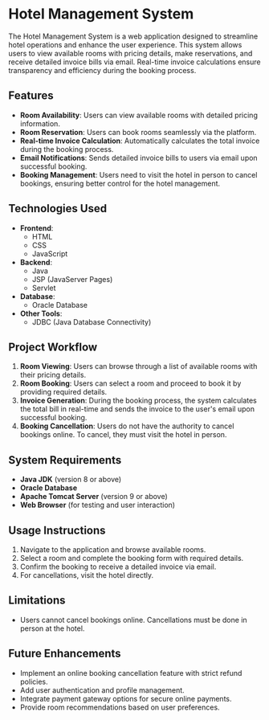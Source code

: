 # Hotel Management System

The Hotel Management System is a web application designed to streamline hotel operations and enhance the user experience. This system allows users to view available rooms with pricing details, make reservations, and receive detailed invoice bills via email. Real-time invoice calculations ensure transparency and efficiency during the booking process.

## Features

- **Room Availability**: Users can view available rooms with detailed pricing information.
- **Room Reservation**: Users can book rooms seamlessly via the platform.
- **Real-time Invoice Calculation**: Automatically calculates the total invoice during the booking process.
- **Email Notifications**: Sends detailed invoice bills to users via email upon successful booking.
- **Booking Management**: Users need to visit the hotel in person to cancel bookings, ensuring better control for the hotel management.

## Technologies Used

- **Frontend**:
  - HTML
  - CSS
  - JavaScript
- **Backend**:
  - Java
  - JSP (JavaServer Pages)
  - Servlet
- **Database**:
  - Oracle Database
- **Other Tools**:
  - JDBC (Java Database Connectivity)

## Project Workflow

1. **Room Viewing**: Users can browse through a list of available rooms with their pricing details.
2. **Room Booking**: Users can select a room and proceed to book it by providing required details.
3. **Invoice Generation**: During the booking process, the system calculates the total bill in real-time and sends the invoice to the user's email upon successful booking.
4. **Booking Cancellation**: Users do not have the authority to cancel bookings online. To cancel, they must visit the hotel in person.

## System Requirements

- **Java JDK** (version 8 or above)
- **Oracle Database**
- **Apache Tomcat Server** (version 9 or above)
- **Web Browser** (for testing and user interaction)

## Usage Instructions

1. Navigate to the application and browse available rooms.
2. Select a room and complete the booking form with required details.
3. Confirm the booking to receive a detailed invoice via email.
4. For cancellations, visit the hotel directly.

## Limitations

- Users cannot cancel bookings online. Cancellations must be done in person at the hotel.

## Future Enhancements

- Implement an online booking cancellation feature with strict refund policies.
- Add user authentication and profile management.
- Integrate payment gateway options for secure online payments.
- Provide room recommendations based on user preferences.

